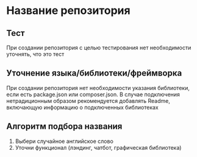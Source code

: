 # Название репозитория
## Тест
При создании репозитория с целью тестирования нет необходимости уточнять, что это тест
## Уточнение языка/библиотеки/фреймворка
При создании репозитория нет необходимости указания библиотеки, если есть package.json или composer.json. В случае подключения нетрадиционным образом рекомендуется добавлять Readme, включающую информацию о подключенных библиотеках
## Алгоритм подбора названия
1. Выбери случайное английское слово
2. Уточни функционал (лэндинг, чатбот, графическая библиотека)
